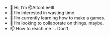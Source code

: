 - 👋 Hi, I’m @AltonLeeIII
- 👀 I’m interested in wasting time.
- 🌱 I’m currently learning how to make a games.
- 💞️ I’m looking to collaborate on things. maybe.
- 📫 How to reach me ...  Don't.

<!---
AltonLeeIII/AltonLeeIII is a ✨ special ✨ repository because its `README.md` (this file) appears on your GitHub profile.
You can click the Preview link to take a look at your changes.
--->
